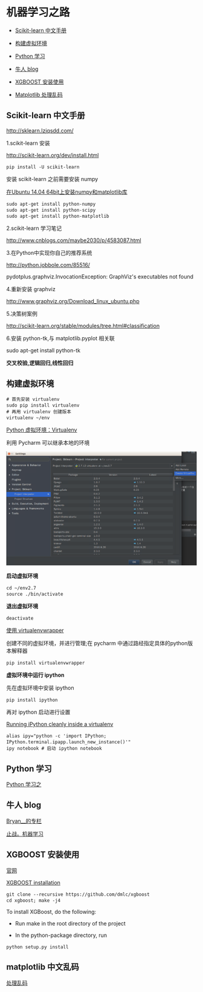 
#  机器学习之路


- [Scikit-learn 中文手册](#id1)

- [构建虚拟环境](#id2)

- [Python 学习](#id3)

- [牛人 blog](#id4)

- [XGBOOST 安装使用](#id5)


- [Matplotlib 处理乱码](#id6)

<h2 id="id1">Scikit-learn 中文手册</h2>

http://sklearn.lzjqsdd.com/

1.scikit-learn 安装

http://scikit-learn.org/dev/install.html

```
pip install -U scikit-learn
```

安装 scikit-learn 之前需要安装 numpy

[在Ubuntu 14.04 64bit上安装numpy和matplotlib库](1)

```
sudo apt-get install python-numpy
sudo apt-get install python-scipy
sudo apt-get install python-matplotlib
```


2.scikit-learn 学习笔记

http://www.cnblogs.com/maybe2030/p/4583087.html

3.在Python中实现你自己的推荐系统

http://python.jobbole.com/85516/

pydotplus.graphviz.InvocationException: GraphViz's executables not found

4.重新安装 graphviz

http://www.graphviz.org/Download_linux_ubuntu.php

5.决策树案例

http://scikit-learn.org/stable/modules/tree.html#classification


6.安装 python-tk,与 matplotlib.pyplot 相关联

sudo apt-get install python-tk


**交叉校验,逻辑回归,线性回归**



<h2 id="id2">构建虚拟环境</h2>

```
# 首先安装 virtualenv
sudo pip install virtualenv
# 再用 virtualenv 创建版本
virtualenv ~/env
```

[Python 虚拟环境：Virtualenv](http://www.liaoxuefeng.com/wiki/0014316089557264a6b348958f449949df42a6d3a2e542c000/001432712108300322c61f256c74803b43bfd65c6f8d0d0000)

利用 Pycharm 可以继承本地的环境

![enter description here][1]

**启动虚拟环境**
```
cd ~/env2.7
source ./bin/activate
```

**退出虚拟环境**
```
deactivate
```


[使用 virtualenvwrapper](http://blog.csdn.net/luckytanggu/article/details/51592091)

创建不同的虚拟环境，并进行管理;在 pycharm 中通过路经指定具体的python版本解释器

```
pip install virtualenvwrapper

```


**虚拟环境中运行 ipython**

先在虚拟环境中安装 ipython
```
pip install ipython
```

再对 ipython 启动进行设置

[Running iPython cleanly inside a virtualenv](4)

```
alias ipy="python -c 'import IPython; IPython.terminal.ipapp.launch_new_instance()'"
ipy notebook # 启动 ipython notebook
```

<h2 id="id3">Python 学习</h2>

[Python 学习之](3)


<h2 id="id4">牛人 blog</h2>

[Bryan__的专栏](http://blog.csdn.net/bryan__)

[止战。机器学习](http://www.cnblogs.com/zhizhan/tag/%E6%9C%BA%E5%99%A8%E5%AD%A6%E4%B9%A0/)



<h2 id="id5">XGBOOST 安装使用</h2>

[官网](https://xgboost.readthedocs.io/en/latest/build.html)

[XGBOOST installation](https://github.com/dmlc/xgboost/blob/master/doc/python/python_intro.md)

```
git clone --recursive https://github.com/dmlc/xgboost
cd xgboost; make -j4

```

To install XGBoost, do the following:

- Run make in the root directory of the project

- In the python-package directory, run

```
python setup.py install
```



<h2 id="id6">matplotlib 中文乱码</h2>


[处理乱码](sample/knn/)



  [1]: ./images/1479741888781.jpg "1479741888781.jpg"
  [2]: http://liuzhijun.iteye.com/blog/1872241
  [3]: ./python
  [4]: https://coderwall.com/p/xdox9a/running-ipython-cleanly-inside-a-virtualenv